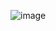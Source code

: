 ![image](https://user-images.githubusercontent.com/11422365/155206216-438ce68f-48f8-4a60-af29-caf5f99454fb.png)
